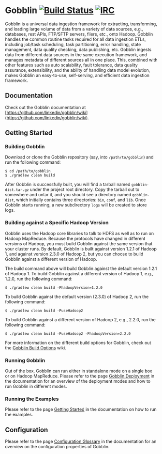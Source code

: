 # Gobblin [![Build Status](https://secure.travis-ci.org/linkedin/gobblin.png)](https://travis-ci.org/linkedin/gobblin) [![IRC](https://www.irccloud.com/invite-svg?channel=%23gobblin&amp;hostname=irc.freenode.net&amp;port=6697&amp;ssl=1)](https://www.irccloud.com/invite?channel=%23gobblin&amp;hostname=irc.freenode.net&amp;port=6697&amp;ssl=1)

Gobblin is a universal data ingestion framework for extracting, transforming, and loading large volume of data from a variety of data sources, e.g., databases, rest APIs, FTP/SFTP servers, filers, etc., onto Hadoop. Gobblin handles the common routine tasks required for all data ingestion ETLs, including job/task scheduling, task partitioning, error handling, state management, data quality checking, data publishing, etc. Gobblin ingests data from different data sources in the same execution framework, and manages metadata of different sources all in one place. This, combined with other features such as auto scalability, fault tolerance, data quality assurance, extensibility, and the ability of handling data model evolution, makes Gobblin an easy-to-use, self-serving, and efficient data ingestion framework.

## Documentation

Check out the Gobblin documentation at [https://github.com/linkedin/gobblin/wiki](https://github.com/linkedin/gobblin/wiki).

## Getting Started

### Building Gobblin

Download or clone the Gobblin repository (say, into `/path/to/gobblin`) and run the following command:

	$ cd /path/to/gobblin
	$ ./gradlew clean build

After Gobblin is successfully built, you will find a tarball named `gobblin-dist.tar.gz` under the project root directory. Copy the tarball out to somewhere and untar it, and you should see a directory named `gobblin-dist`, which initially contains three directories: `bin`, `conf`, and `lib`. Once Gobblin starts running, a new subdirectory `logs` will be created to store logs.

### Building against a Specific Hadoop Version

Gobblin uses the Hadoop core libraries to talk to HDFS as well as to run on Hadoop MapReduce. Because the protocols have changed in different versions of Hadoop, you must build Gobblin against the same version that your cluster runs. By default, Gobblin is built against version 1.2.1 of Hadoop 1, and against version 2.3.0 of Hadoop 2, but you can choose to build Gobblin against a different version of Hadoop.

The build command above will build Gobblin against the default version 1.2.1 of Hadoop 1. To build Gobblin against a different version of Hadoop 1, e.g., 1.2.0, run the following command:

	$ ./gradlew clean build -PhadoopVersion=1.2.0

To build Gobblin against the default version (2.3.0) of Hadoop 2, run the following command:

	$ ./gradlew clean build -PuseHadoop2

To build Gobblin against a different version of Hadoop 2, e.g., 2.2.0, run the following command:

	$ ./gradlew clean build -PuseHadoop2 -PhadoopVersion=2.2.0

For more information on the different build options for Gobblin, check out the [Gobblin Build Options](https://github.com/linkedin/gobblin/wiki/Gobblin-Build-Options) wiki.

### Running Gobblin

Out of the box, Gobblin can run either in standalone mode on a single box or on Hadoop MapReduce. Please refer to the page [Gobblin Deployment](https://github.com/linkedin/gobblin/wiki/Gobblin%20Deployment) in the documentation for an overview of the deployment modes and how to run Gobblin in different modes.

### Running the Examples

Please refer to the page [Getting Started](https://github.com/linkedin/gobblin/wiki/Getting%20Started)
in the documentation on how to run the examples.

## Configuration

Please refer to the page [Configuration Glossary](https://github.com/linkedin/gobblin/wiki/Configuration%20Properties%20Glossary)
in the documentation for an overview on the configuration properties of Gobblin.
